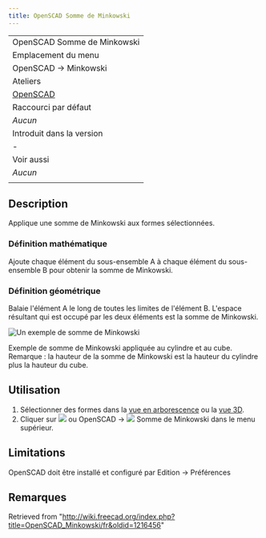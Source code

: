 ```yaml
---
title: OpenSCAD Somme de Minkowski
---
```

|  |
| --- |
| OpenSCAD Somme de Minkowski |
| Emplacement du menu |
| OpenSCAD → Minkowski ‏‎ |
| Ateliers |
| [OpenSCAD](/OpenSCAD_Workbench/fr "OpenSCAD Workbench/fr") |
| Raccourci par défaut |
| *Aucun* |
| Introduit dans la version |
| - |
| Voir aussi |
| *Aucun* |
|  |

## Description

Applique une somme de Minkowski aux formes sélectionnées.

### Définition mathématique

Ajoute chaque élément du sous-ensemble A à chaque élément du sous-ensemble B pour obtenir la somme de Minkowski.

### Définition géométrique

Balaie l'élément A le long de toutes les limites de l'élément B. L'espace résultant qui est occupé par les deux éléments est la somme de Minkowski.

![Un exemple de somme de Minkowski](/images/Minkowski_example.jpg)

Exemple de somme de Minkowski appliquée au cylindre et au cube.  
Remarque : la hauteur de la somme de Minkowski est la hauteur du cylindre plus la hauteur du cube.

## Utilisation

1. Sélectionner des formes dans la [vue en arborescence](/Tree_view/fr "Tree view/fr") ou la [vue 3D](/3D_view/fr "3D view/fr").
2. Cliquer sur ![](/images/OpenSCAD_Minkowski.svg) ou OpenSCAD → ![](/images/OpenSCAD_Minkowski.svg) Somme de Minkowski dans le menu supérieur.

## Limitations

OpenSCAD doit être installé et configuré par Edition → Préférences

## Remarques

Retrieved from "<http://wiki.freecad.org/index.php?title=OpenSCAD_Minkowski/fr&oldid=1216456>"